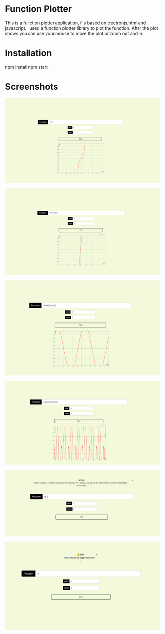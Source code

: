 # Function Plotter
This is a function plotter application, it's based on electronjs,html and javascript.
I used a function plotter library to plot the function. After the plot shows you can use your mouse to move the plot or zoom out and in.
# Installation

npm install
npm start

# Screenshots

![alt text](https://github.com/Mekkawy12/Function_Plotter/blob/main/screenshots/screeenshot1.png)

![alt text](https://github.com/Mekkawy12/Function_Plotter/blob/main/screenshots/screeenshot2.png)

![alt text](https://github.com/Mekkawy12/Function_Plotter/blob/main/screenshots/screeenshot3.png)

![alt text](https://github.com/Mekkawy12/Function_Plotter/blob/main/screenshots/screeenshot4.png)

![alt text](https://github.com/Mekkawy12/Function_Plotter/blob/main/screenshots/screeenshot5_err.png)

![alt text](https://github.com/Mekkawy12/Function_Plotter/blob/main/screenshots/screeenshot6_err.png)
